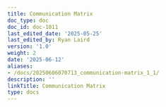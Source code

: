 ```yaml
---
title: Communication Matrix
doc_type: doc
doc_id: doc-1011
last_edited_date: '2025-05-25'
last_edited_by: Ryan Laird
version: '1.0'
weight: 2
date: '2025-06-12'
aliases:
- /docs/20250606070713_communication-matrix_1_1/
description: ''
linkTitle: Communication Matrix
type: docs
---
```


